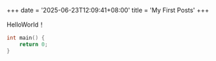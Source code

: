 +++
date = '2025-06-23T12:09:41+08:00'
title = 'My First Posts'
+++

HelloWorld！

```cpp
int main() {
    return 0;
}
```
